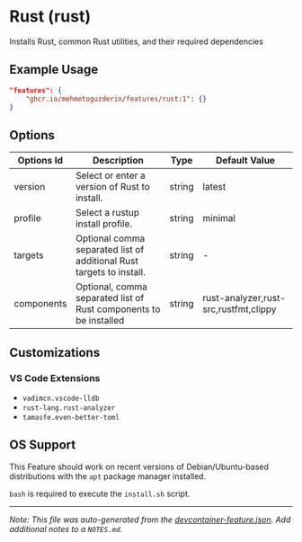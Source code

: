 
# Rust (rust)

Installs Rust, common Rust utilities, and their required dependencies

## Example Usage

```json
"features": {
    "ghcr.io/mehmetoguzderin/features/rust:1": {}
}
```

## Options

| Options Id | Description | Type | Default Value |
|-----|-----|-----|-----|
| version | Select or enter a version of Rust to install. | string | latest |
| profile | Select a rustup install profile. | string | minimal |
| targets | Optional comma separated list of additional Rust targets to install. | string | - |
| components | Optional, comma separated list of Rust components to be installed | string | rust-analyzer,rust-src,rustfmt,clippy |

## Customizations

### VS Code Extensions

- `vadimcn.vscode-lldb`
- `rust-lang.rust-analyzer`
- `tamasfe.even-better-toml`



## OS Support

This Feature should work on recent versions of Debian/Ubuntu-based distributions with the `apt` package manager installed.

`bash` is required to execute the `install.sh` script.


---

_Note: This file was auto-generated from the [devcontainer-feature.json](https://github.com/mehmetoguzderin/features/blob/main/src/rust/devcontainer-feature.json).  Add additional notes to a `NOTES.md`._
